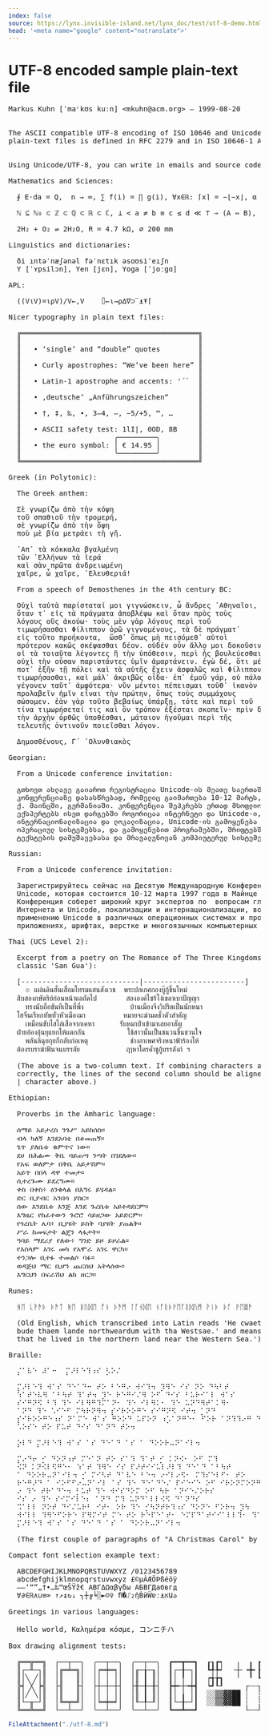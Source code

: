 ```yaml
---
index: false
source: https://lynx.invisible-island.net/lynx_doc/test/utf-8-demo.html
head: '<meta name="google" content="notranslate">'
---
```


# UTF-8 encoded sample plain-text file

<pre>
Markus Kuhn [ˈmaʳkʊs kuːn] &lt;mkuhn@acm.org> — 1999-08-20


The ASCII compatible UTF-8 encoding of ISO 10646 and Unicode
plain-text files is defined in RFC 2279 and in ISO 10646-1 Annex R.


Using Unicode/UTF-8, you can write in emails and source code things such as

Mathematics and Sciences:

  ∮ E⋅da = Q,  n → ∞, ∑ f(i) = ∏ g(i), ∀x∈ℝ: ⌈x⌉ = −⌊−x⌋, α ∧ ¬β = ¬(¬α ∨ β),

  ℕ ⊆ ℕ₀ ⊂ ℤ ⊂ ℚ ⊂ ℝ ⊂ ℂ, ⊥ < a ≠ b ≡ c ≤ d ≪ ⊤ ⇒ (A ⇔ B),

  2H₂ + O₂ ⇌ 2H₂O, R = 4.7 kΩ, ⌀ 200 mm

Linguistics and dictionaries:

  ði ıntəˈnæʃənəl fəˈnɛtık əsoʊsiˈeıʃn
  Y [ˈʏpsilɔn], Yen [jɛn], Yoga [ˈjoːgɑ]

APL:

  ((V⍳V)=⍳⍴V)/V←,V    ⌷←⍳→⍴∆∇⊃‾⍎⍕⌈

Nicer typography in plain text files:

  ╔══════════════════════════════════════════╗
  ║                                          ║
  ║   • ‘single’ and “double” quotes         ║
  ║                                          ║
  ║   • Curly apostrophes: “We’ve been here” ║
  ║                                          ║
  ║   • Latin-1 apostrophe and accents: '´`  ║
  ║                                          ║
  ║   • ‚deutsche‘ „Anführungszeichen“       ║
  ║                                          ║
  ║   • †, ‡, ‰, •, 3–4, —, −5/+5, ™, …      ║
  ║                                          ║
  ║   • ASCII safety test: 1lI|, 0OD, 8B     ║
  ║                      ╭─────────╮         ║
  ║   • the euro symbol: │ € 14.95 │         ║
  ║                      ╰─────────╯         ║
  ╚══════════════════════════════════════════╝

Greek (in Polytonic):

  The Greek anthem:

  Σὲ γνωρίζω ἀπὸ τὴν κόψη
  τοῦ σπαθιοῦ τὴν τρομερή,
  σὲ γνωρίζω ἀπὸ τὴν ὄψη
  ποὺ μὲ βία μετράει τὴ γῆ.

  ᾿Απ᾿ τὰ κόκκαλα βγαλμένη
  τῶν ῾Ελλήνων τὰ ἱερά
  καὶ σὰν πρῶτα ἀνδρειωμένη
  χαῖρε, ὦ χαῖρε, ᾿Ελευθεριά!

  From a speech of Demosthenes in the 4th century BC:

  Οὐχὶ ταὐτὰ παρίσταταί μοι γιγνώσκειν, ὦ ἄνδρες ᾿Αθηναῖοι,
  ὅταν τ᾿ εἰς τὰ πράγματα ἀποβλέψω καὶ ὅταν πρὸς τοὺς
  λόγους οὓς ἀκούω· τοὺς μὲν γὰρ λόγους περὶ τοῦ
  τιμωρήσασθαι Φίλιππον ὁρῶ γιγνομένους, τὰ δὲ πράγματ᾿ 
  εἰς τοῦτο προήκοντα,  ὥσθ᾿ ὅπως μὴ πεισόμεθ᾿ αὐτοὶ
  πρότερον κακῶς σκέψασθαι δέον. οὐδέν οὖν ἄλλο μοι δοκοῦσιν
  οἱ τὰ τοιαῦτα λέγοντες ἢ τὴν ὑπόθεσιν, περὶ ἧς βουλεύεσθαι,
  οὐχὶ τὴν οὖσαν παριστάντες ὑμῖν ἁμαρτάνειν. ἐγὼ δέ, ὅτι μέν
  ποτ᾿ ἐξῆν τῇ πόλει καὶ τὰ αὑτῆς ἔχειν ἀσφαλῶς καὶ Φίλιππον
  τιμωρήσασθαι, καὶ μάλ᾿ ἀκριβῶς οἶδα· ἐπ᾿ ἐμοῦ γάρ, οὐ πάλαι
  γέγονεν ταῦτ᾿ ἀμφότερα· νῦν μέντοι πέπεισμαι τοῦθ᾿ ἱκανὸν
  προλαβεῖν ἡμῖν εἶναι τὴν πρώτην, ὅπως τοὺς συμμάχους
  σώσομεν. ἐὰν γὰρ τοῦτο βεβαίως ὑπάρξῃ, τότε καὶ περὶ τοῦ
  τίνα τιμωρήσεταί τις καὶ ὃν τρόπον ἐξέσται σκοπεῖν· πρὶν δὲ
  τὴν ἀρχὴν ὀρθῶς ὑποθέσθαι, μάταιον ἡγοῦμαι περὶ τῆς
  τελευτῆς ὁντινοῦν ποιεῖσθαι λόγον.

  Δημοσθένους, Γ´ ᾿Ολυνθιακὸς

Georgian:

  From a Unicode conference invitation:

  გთხოვთ ახლავე გაიაროთ რეგისტრაცია Unicode-ის მეათე საერთაშორისო
  კონფერენციაზე დასასწრებად, რომელიც გაიმართება 10-12 მარტს,
  ქ. მაინცში, გერმანიაში. კონფერენცია შეჰკრებს ერთად მსოფლიოს
  ექსპერტებს ისეთ დარგებში როგორიცაა ინტერნეტი და Unicode-ი,
  ინტერნაციონალიზაცია და ლოკალიზაცია, Unicode-ის გამოყენება
  ოპერაციულ სისტემებსა, და გამოყენებით პროგრამებში, შრიფტებში,
  ტექსტების დამუშავებასა და მრავალენოვან კომპიუტერულ სისტემებში.

Russian:

  From a Unicode conference invitation:

  Зарегистрируйтесь сейчас на Десятую Международную Конференцию по
  Unicode, которая состоится 10-12 марта 1997 года в Майнце в Германии.
  Конференция соберет широкий круг экспертов по  вопросам глобального
  Интернета и Unicode, локализации и интернационализации, воплощению и
  применению Unicode в различных операционных системах и программных
  приложениях, шрифтах, верстке и многоязычных компьютерных системах.

Thai (UCS Level 2):

  Excerpt from a poetry on The Romance of The Three Kingdoms (a Chinese
  classic 'San Gua'):

  [----------------------------|------------------------]
    ๏ แผ่นดินฮั่นเสื่อมโทรมแสนสังเวช  พระปกเกศกองบู๊กู้ขึ้นใหม่
  สิบสองกษัตริย์ก่อนหน้าแลถัดไป       สององค์ไซร้โง่เขลาเบาปัญญา
    ทรงนับถือขันทีเป็นที่พึ่ง           บ้านเมืองจึงวิปริตเป็นนักหนา
  โฮจิ๋นเรียกทัพทั่วหัวเมืองมา         หมายจะฆ่ามดชั่วตัวสำคัญ
    เหมือนขับไสไล่เสือจากเคหา      รับหมาป่าเข้ามาเลยอาสัญ
  ฝ่ายอ้องอุ้นยุแยกให้แตกกัน          ใช้สาวนั้นเป็นชนวนชื่นชวนใจ
    พลันลิฉุยกุยกีกลับก่อเหตุ          ช่างอาเพศจริงหนาฟ้าร้องไห้
  ต้องรบราฆ่าฟันจนบรรลัย           ฤๅหาใครค้ำชูกู้บรรลังก์ ฯ

  (The above is a two-column text. If combining characters are handled
  correctly, the lines of the second column should be aligned with the
  | character above.)

Ethiopian:

  Proverbs in the Amharic language:

  ሰማይ አይታረስ ንጉሥ አይከሰስ።
  ብላ ካለኝ እንደአባቴ በቆመጠኝ።
  ጌጥ ያለቤቱ ቁምጥና ነው።
  ደሀ በሕልሙ ቅቤ ባይጠጣ ንጣት በገደለው።
  የአፍ ወለምታ በቅቤ አይታሽም።
  አይጥ በበላ ዳዋ ተመታ።
  ሲተረጉሙ ይደረግሙ።
  ቀስ በቀስ፥ ዕንቁላል በእግሩ ይሄዳል።
  ድር ቢያብር አንበሳ ያስር።
  ሰው እንደቤቱ እንጅ እንደ ጉረቤቱ አይተዳደርም።
  እግዜር የከፈተውን ጉሮሮ ሳይዘጋው አይድርም።
  የጎረቤት ሌባ፥ ቢያዩት ይስቅ ባያዩት ያጠልቅ።
  ሥራ ከመፍታት ልጄን ላፋታት።
  ዓባይ ማደሪያ የለው፥ ግንድ ይዞ ይዞራል።
  የእስላም አገሩ መካ የአሞራ አገሩ ዋርካ።
  ተንጋሎ ቢተፉ ተመልሶ ባፉ።
  ወዳጅህ ማር ቢሆን ጨርስህ አትላሰው።
  እግርህን በፍራሽህ ልክ ዘርጋ።

Runes:

  ᚻᛖ ᚳᚹᚫᚦ ᚦᚫᛏ ᚻᛖ ᛒᚢᛞᛖ ᚩᚾ ᚦᚫᛗ ᛚᚪᚾᛞᛖ ᚾᚩᚱᚦᚹᛖᚪᚱᛞᚢᛗ ᚹᛁᚦ ᚦᚪ ᚹᛖᛥᚫ

  (Old English, which transcribed into Latin reads 'He cwaeth that he
  bude thaem lande northweardum with tha Westsae.' and means 'He said
  that he lived in the northern land near the Western Sea.')

Braille:

  ⡌⠁⠧⠑ ⠼⠁⠒  ⡍⠜⠇⠑⠹⠰⠎ ⡣⠕⠌

  ⡍⠜⠇⠑⠹ ⠺⠁⠎ ⠙⠑⠁⠙⠒ ⠞⠕ ⠃⠑⠛⠔ ⠺⠊⠹⠲ ⡹⠻⠑ ⠊⠎ ⠝⠕ ⠙⠳⠃⠞
  ⠱⠁⠞⠑⠧⠻ ⠁⠃⠳⠞ ⠹⠁⠞⠲ ⡹⠑ ⠗⠑⠛⠊⠌⠻ ⠕⠋ ⠙⠊⠎ ⠃⠥⠗⠊⠁⠇ ⠺⠁⠎
  ⠎⠊⠛⠝⠫ ⠃⠹ ⠹⠑ ⠊⠇⠻⠛⠹⠍⠁⠝⠂ ⠹⠑ ⠊⠇⠻⠅⠂ ⠹⠑ ⠥⠝⠙⠻⠞⠁⠅⠻⠂
  ⠁⠝⠙ ⠹⠑ ⠡⠊⠑⠋ ⠍⠳⠗⠝⠻⠲ ⡎⠊⠗⠕⠕⠛⠑ ⠎⠊⠛⠝⠫ ⠊⠞⠲ ⡁⠝⠙
  ⡎⠊⠗⠕⠕⠛⠑⠰⠎ ⠝⠁⠍⠑ ⠺⠁⠎ ⠛⠕⠕⠙ ⠥⠏⠕⠝ ⠰⡡⠁⠝⠛⠑⠂ ⠋⠕⠗ ⠁⠝⠹⠹⠔⠛ ⠙⠑ 
  ⠡⠕⠎⠑ ⠞⠕ ⠏⠥⠞ ⠙⠊⠎ ⠙⠁⠝⠙ ⠞⠕⠲

  ⡕⠇⠙ ⡍⠜⠇⠑⠹ ⠺⠁⠎ ⠁⠎ ⠙⠑⠁⠙ ⠁⠎ ⠁ ⠙⠕⠕⠗⠤⠝⠁⠊⠇⠲

  ⡍⠔⠙⠖ ⡊ ⠙⠕⠝⠰⠞ ⠍⠑⠁⠝ ⠞⠕ ⠎⠁⠹ ⠹⠁⠞ ⡊ ⠅⠝⠪⠂ ⠕⠋ ⠍⠹
  ⠪⠝ ⠅⠝⠪⠇⠫⠛⠑⠂ ⠱⠁⠞ ⠹⠻⠑ ⠊⠎ ⠏⠜⠞⠊⠊⠥⠇⠜⠇⠹ ⠙⠑⠁⠙ ⠁⠃⠳⠞
  ⠁ ⠙⠕⠕⠗⠤⠝⠁⠊⠇⠲ ⡊ ⠍⠊⠣⠞ ⠙⠁⠧⠑ ⠃⠑⠲ ⠔⠊⠇⠔⠫⠂ ⠍⠹⠎⠑⠇⠋⠂ ⠞⠕
  ⠗⠑⠛⠜⠙ ⠁ ⠊⠕⠋⠋⠔⠤⠝⠁⠊⠇ ⠁⠎ ⠹⠑ ⠙⠑⠁⠙⠑⠌ ⠏⠊⠑⠊⠑ ⠕⠋ ⠊⠗⠕⠝⠍⠕⠝⠛⠻⠹ 
  ⠔ ⠹⠑ ⠞⠗⠁⠙⠑⠲ ⡃⠥⠞ ⠹⠑ ⠺⠊⠎⠙⠕⠍ ⠕⠋ ⠳⠗ ⠁⠝⠊⠑⠌⠕⠗⠎ 
  ⠊⠎ ⠔ ⠹⠑ ⠎⠊⠍⠊⠇⠑⠆ ⠁⠝⠙ ⠍⠹ ⠥⠝⠙⠁⠇⠇⠪⠫ ⠙⠁⠝⠙⠎
  ⠩⠁⠇⠇ ⠝⠕⠞ ⠙⠊⠌⠥⠗⠃ ⠊⠞⠂ ⠕⠗ ⠹⠑ ⡊⠳⠝⠞⠗⠹⠰⠎ ⠙⠕⠝⠑ ⠋⠕⠗⠲ ⡹⠳
  ⠺⠊⠇⠇ ⠹⠻⠑⠋⠕⠗⠑ ⠏⠻⠍⠊⠞ ⠍⠑ ⠞⠕ ⠗⠑⠏⠑⠁⠞⠂ ⠑⠍⠏⠙⠁⠞⠊⠊⠁⠇⠇⠹⠂ ⠹⠁⠞
  ⡍⠜⠇⠑⠹ ⠺⠁⠎ ⠁⠎ ⠙⠑⠁⠙ ⠁⠎ ⠁ ⠙⠕⠕⠗⠤⠝⠁⠊⠇⠲

  (The first couple of paragraphs of "A Christmas Carol" by Dickens)

Compact font selection example text:

  ABCDEFGHIJKLMNOPQRSTUVWXYZ /0123456789
  abcdefghijklmnopqrstuvwxyz £©µÀÆÖÞßéöÿ
  –—‘“”„†•…‰™œŠŸž€ ΑΒΓΔΩαβγδω АБВГДабвгд
  ∀∂∈ℝ∧∪≡∞ ↑↗↨↻⇣ ┐┼╔╘░►☺♀ ﬁ�⑀₂ἠḂӥẄɐː⍎אԱა

Greetings in various languages:

  Hello world, Καλημέρα κόσμε, コンニチハ

Box drawing alignment tests:                                          █
                                                                      ▉
  ╔══╦══╗  ┌──┬──┐  ╭──┬──╮  ╭──┬──╮  ┏━━┳━━┓  ┎┒┏┑   ╷  ╻ ┏┯┓ ┌┰┐    ▊ ╱╲╱╲╳╳╳
  ║┌─╨─┐║  │╔═╧═╗│  │╒═╪═╕│  │╓─╁─╖│  ┃┌─╂─┐┃  ┗╃╄┙  ╶┼╴╺╋╸┠┼┨ ┝╋┥    ▋ ╲╱╲╱╳╳╳
  ║│╲ ╱│║  │║   ║│  ││ │ ││  │║ ┃ ║│  ┃│ ╿ │┃  ┍╅╆┓   ╵  ╹ ┗┷┛ └┸┘    ▌ ╱╲╱╲╳╳╳
  ╠╡ ╳ ╞╣  ├╢   ╟┤  ├┼─┼─┼┤  ├╫─╂─╫┤  ┣┿╾┼╼┿┫  ┕┛┖┚     ┌┄┄┐ ╎ ┏┅┅┓ ┋ ▍ ╲╱╲╱╳╳╳
  ║│╱ ╲│║  │║   ║│  ││ │ ││  │║ ┃ ║│  ┃│ ╽ │┃  ░░▒▒▓▓██ ┊  ┆ ╎ ╏  ┇ ┋ ▎
  ║└─╥─┘║  │╚═╤═╝│  │╘═╪═╛│  │╙─╀─╜│  ┃└─╂─┘┃  ░░▒▒▓▓██ ┊  ┆ ╎ ╏  ┇ ┋ ▏
  ╚══╩══╝  └──┴──┘  ╰──┴──╯  ╰──┴──╯  ┗━━┻━━┛           └╌╌┘ ╎ ┗╍╍┛ ┋  ▁▂▃▄▅▆▇█
</pre>

```js
FileAttachment("./utf-8.md")
```

